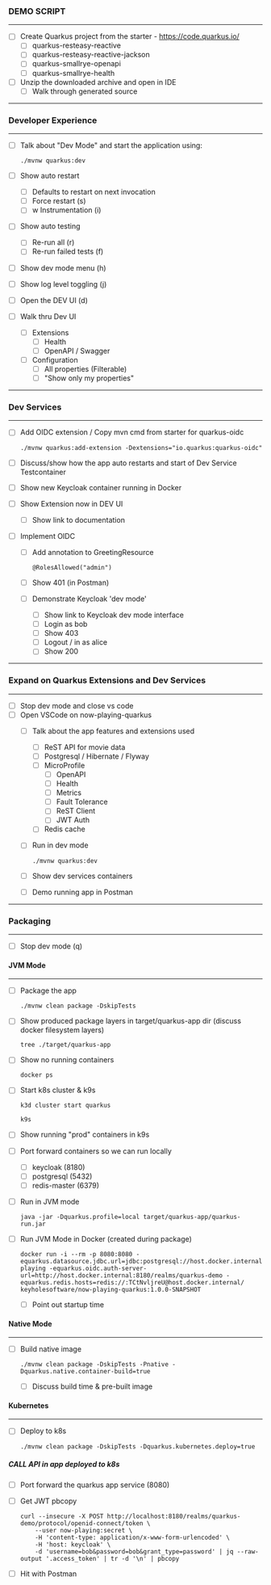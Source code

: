 ### DEMO SCRIPT
---
- [ ] Create Quarkus project from the starter - https://code.quarkus.io/
    - [ ] quarkus-resteasy-reactive
    - [ ] quarkus-resteasy-reactive-jackson
    - [ ] quarkus-smallrye-openapi
    - [ ] quarkus-smallrye-health

- [ ] Unzip the downloaded archive and open in IDE
    - [ ] Walk through generated source

---
### Developer Experience
---
- [ ] Talk about "Dev Mode" and start the application using:
    ```
    ./mvnw quarkus:dev
    ```

- [ ] Show auto restart 
    - [ ] Defaults to restart on next invocation 
    - [ ] Force restart (s)
    - [ ] w Instrumentation (i)
- [ ] Show auto testing
    - [ ] Re-run all (r)
    - [ ] Re-run failed tests (f)
- [ ] Show dev mode menu (h)
- [ ] Show log level toggling (j)
- [ ] Open the DEV UI (d)
- [ ] Walk thru Dev UI
    - [ ] Extensions 
        - [ ] Health
        - [ ] OpenAPI / Swagger
    - [ ] Configuration
        - [ ] All properties (Filterable)
        - [ ] "Show only my properties"

---
### Dev Services
---
- [ ] Add OIDC extension / Copy mvn cmd from starter for quarkus-oidc
    ```
    ./mvnw quarkus:add-extension -Dextensions="io.quarkus:quarkus-oidc"
    ```

- [ ] Discuss/show how the app auto restarts and start of Dev Service Testcontainer
- [ ] Show new Keycloak container running in Docker
- [ ] Show Extension now in DEV UI
    - [ ] Show link to documentation

- [ ] Implement OIDC
    - [ ] Add annotation to GreetingResource
        ```
        @RolesAllowed("admin")
        ```

    - [ ] Show 401 (in Postman)

    - [ ] Demonstrate Keycloak 'dev mode'
        - [ ] Show link to Keycloak dev mode interface
        - [ ] Login as bob
        - [ ] Show 403
        - [ ] Logout / in as alice
        - [ ] Show 200

---
### Expand on Quarkus Extensions and Dev Services
---
- [ ] Stop dev mode and close vs code
- [ ] Open VSCode on now-playing-quarkus
    - [ ] Talk about the app features and extensions used
        - [ ] ReST API for movie data
        - [ ] Postgresql / Hibernate / Flyway
        - [ ] MicroProfile
            - [ ] OpenAPI
            - [ ] Health
            - [ ] Metrics
            - [ ] Fault Tolerance
            - [ ] ReST Client
            - [ ] JWT Auth
        - [ ] Redis cache
    - [ ] Run in dev mode
        ```
        ./mvnw quarkus:dev
        ```

    - [ ] Show dev services containers
    - [ ] Demo running app in Postman
    
---
### Packaging
---
- [ ] Stop dev mode (q)


#### JVM Mode
---
- [ ] Package the app

    ```
    ./mvnw clean package -DskipTests
    ```


- [ ] Show produced package layers in target/quarkus-app dir  (discuss docker filesystem layers)
    ```
    tree ./target/quarkus-app
    ```

- [ ] Show no running containers
    ```
    docker ps
    ```

- [ ] Start k8s cluster & k9s

   ```
   k3d cluster start quarkus
   ```

    ```
    k9s
    ```

- [ ] Show running "prod" containers in k9s
- [ ] Port forward containers so we can run locally
    - [ ] keycloak (8180)
    - [ ] postgresql (5432)
    - [ ] redis-master (6379)

- [ ] Run in JVM mode 
    ```
    java -jar -Dquarkus.profile=local target/quarkus-app/quarkus-run.jar
    ```

- [ ] Run JVM Mode in Docker (created during package)
    ```
    docker run -i --rm -p 8080:8080 -equarkus.datasource.jdbc.url=jdbc:postgresql://host.docker.internal:5432/now-playing -equarkus.oidc.auth-server-url=http://host.docker.internal:8180/realms/quarkus-demo -equarkus.redis.hosts=redis://:TCtNvljreU@host.docker.internal/ keyholesoftware/now-playing-quarkus:1.0.0-SNAPSHOT
    ```
    - [ ] Point out startup time

#### Native Mode
---
- [ ] Build native image
    ```
    ./mvnw clean package -DskipTests -Pnative -Dquarkus.native.container-build=true
    ```
    - [ ] Discuss build time & pre-built image

#### Kubernetes
---
- [ ] Deploy to k8s
    ```
    ./mvnw clean package -DskipTests -Dquarkus.kubernetes.deploy=true
    ```

##### CALL API in app deployed to k8s 

- [ ] Port forward the quarkus app service (8080)
- [ ] Get JWT pbcopy
    ```
    curl --insecure -X POST http://localhost:8180/realms/quarkus-demo/protocol/openid-connect/token \
        --user now-playing:secret \
        -H 'content-type: application/x-www-form-urlencoded' \
        -H 'host: keycloak' \
        -d 'username=bob&password=bob&grant_type=password' | jq --raw-output '.access_token' | tr -d '\n' | pbcopy
    ```

- [ ] Hit with Postman